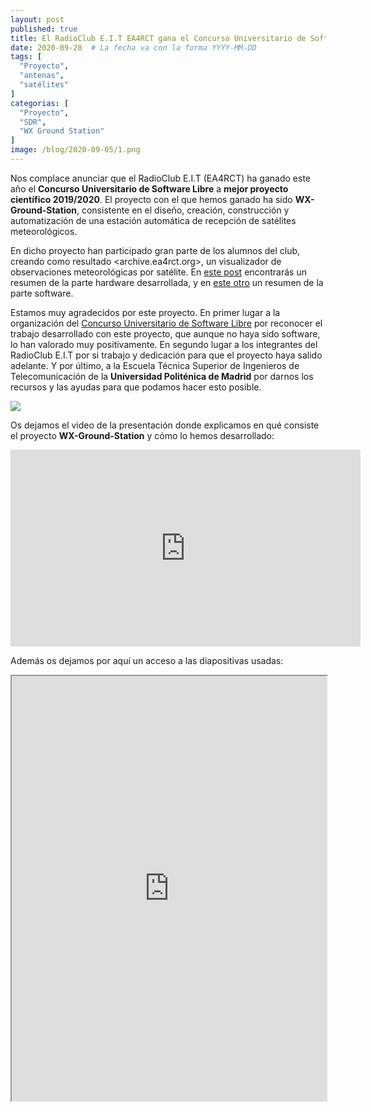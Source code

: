 ```yaml
---
layout: post
published: true
title: El RadioClub E.I.T EA4RCT gana el Concurso Universitario de Software Libre 2019/2020
date: 2020-09-28  # La fecha va con la forma YYYY-MM-DD
tags: [
  "Proyecto",
  "antenas",
  "satélites"
]
categorias: [
  "Proyecto",
  "SDR",
  "WX Ground Station"
]
image: /blog/2020-09-05/1.png
---
```


Nos complace anunciar que el RadioClub E.I.T (EA4RCT) ha ganado este año el **Concurso Universitario de Software Libre** a **mejor proyecto científico 2019/2020**. El proyecto con el que hemos ganado ha sido **WX-Ground-Station**, consistente en el diseño, creación, construcción y automatización de una estación automática de recepción de satélites meteorológicos.

En dicho proyecto han participado gran parte de los alumnos del club, creando como resultado <archive.ea4rct.org>, un visualizador de observaciones meteorológicas por satélite. En [este post](https://radio.clubs.etsit.upm.es/blog/2020-09-06-estado-estaci%C3%B3n-meteorologica-hardware/) encontrarás un resumen de la parte hardware desarrollada, y en [este otro](https://radio.clubs.etsit.upm.es/blog/2020-09-05-estado-estaci%C3%B3n-meteorologica/) un resumen de la parte software.

Estamos muy agradecidos por este proyecto. En primer lugar a la organización del [Concurso Universitario de Software Libre](https://www.concursosoftwarelibre.org/1920/) por reconocer el trabajo desarrollado con este proyecto, que aunque no haya sido software, lo han valorado muy positivamente. En segundo lugar a los integrantes del RadioClub E.I.T por si trabajo y dedicación para que el proyecto haya salido adelante. Y por último, a la Escuela Técnica Superior de Ingenieros de Telecomunicación de la **Universidad Politénica de Madrid** por darnos los recursos y las ayudas para que podamos hacer esto posible.

![](/blog/2020-04-18/4.gif)

Os dejamos el video de la presentación donde explicamos en qué consiste el proyecto **WX-Ground-Station** y cómo lo hemos desarrollado:

<iframe width="560" height="315" src="https://www.youtube.com/embed/TieXNAh8_8c" frameborder="0" allow="accelerometer; autoplay; clipboard-write; encrypted-media; gyroscope; picture-in-picture" allowfullscreen></iframe>

Además os dejamos por aquí un acceso a las diapositivas usadas:

<iframe src="https://docs.google.com/viewer?srcid=1ugm7Ur0U_OBMrhYl-DSzHto3mokkibOD&pid=explorer&efh=false&a=v&chrome=false&embedded=true" width="100%" height="680px"></iframe>